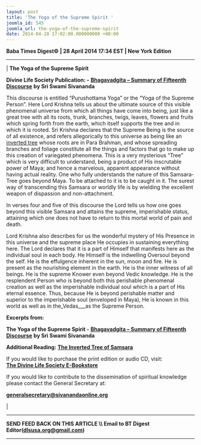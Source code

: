 ```yaml
---
layout: post
title: 'The Yoga of the Supreme Spirit '
joomla_id: 545
joomla_url: the-yoga-of-the-supreme-spirit
date: 2014-04-28 17:02:00.000000000 +00:00
---
```

  
























**Baba Times Digest© | 28 April 2014 17:34 EST | New York Edition**

* * *

|
**The Yoga of the Supreme Spirit**

**Divine Life Society Publication: -** [**Bhagavadgita – Summary of Fifteenth Discourse**](http://www.dlshq.org/download/bgita.htm#_VPID_23) **by Sri Swami Sivananda**

This discourse is entitled “Purushottama Yoga” or the “Yoga of the Supreme Person”. Here Lord Krishna tells us about the ultimate source of this visible phenomenal universe from which all things have come into being, just like a great tree with all its roots, trunk, branches, twigs, leaves, flowers and fruits which spring forth from the earth, which itself supports the tree and in which it is rooted. Sri Krishna declares that the Supreme Being is the source of all existence, and refers allegorically to this universe as being like an [inverted tree](http://dlsusa.blogspot.com/2013/07/july-12013-spiritual-message-for-day.html) whose roots are in Para Brahman, and whose spreading branches and foliage constitute all the things and factors that go to make up this creation of variegated phenomena. This is a very mysterious “Tree” which is very difficult to understand, being a product of His inscrutable power of Maya; and hence a marvelous, apparent appearance without having actual reality. One who fully understands the nature of this Samsara-Tree goes beyond Maya. To be attached to it is to be caught in it. The surest way of transcending this Samsara or worldly life is by wielding the excellent weapon of dispassion and non-attachment.

In verses four and five of this discourse the Lord tells us how one goes beyond this visible Samsara and attains the supreme, imperishable status, attaining which one does not have to return to this mortal world of pain and death.

Lord Krishna also describes for us the wonderful mystery of His Presence in this universe and the supreme place He occupies in sustaining everything here. The Lord declares that it is a part of Himself that manifests here as the individual soul in each body. He Himself is the indwelling Oversoul beyond the self. He is the effulgence inherent in the sun, moon and fire. He is present as the nourishing element in the earth. He is the inner witness of all beings. He is the supreme Knower even beyond Vedic knowledge. He is the resplendent Person who is beyond both this perishable phenomenal creation as well as the imperishable individual soul which is a part of His eternal essence. Thus, because He is beyond perishable matter and superior to the imperishable soul (enveloped in Maya), He is known in this world as well as in the_Vedas___as the Supreme Person.

**Excerpts from:**

**The Yoga of the Supreme Spirit -** [**Bhagavadgita – Summary of Fifteenth Discourse**](http://www.dlshq.org/download/bgita.htm#_VPID_23) **by Sri Swami Sivananda**

**Additional Reading:** [**The Inverted Tree of Samsara**](http://dlsusa.blogspot.com/2013/07/july-12013-spiritual-message-for-day.html)  






















If you would like to purchase the print edition or audio CD, visit:   
 [**The Divine Life Society E-Bookstore**](http://www.dlshq.org/cgi-bin/store/commerce.cgi?category=krishnananda&cart_id=1394930528.401)

If you would like to contribute to the dissemination of spiritual knowledge please contact the General Secretary at:

**[generalsecretary@sivanandaonline.org](mailto:generalsecretary@sivanandaonline.org)**



 |



* * *

**SEND FEED BACK ON THIS ARTICLE \\\ Email to BT Digest Editor[](mailto:dlsusa.org@gmail.com?subject=DLS%20Posts)(dlsusa.org@gmail.com)**

* * *

  
